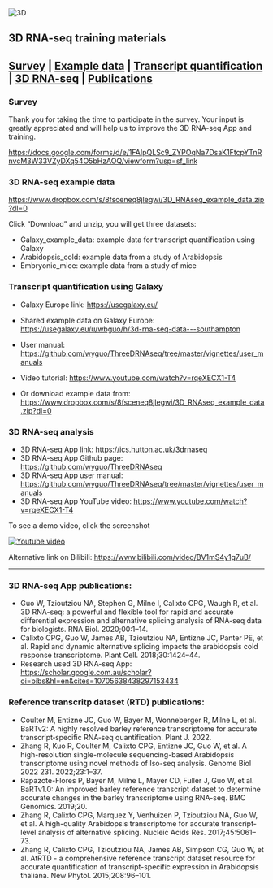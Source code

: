 
<img alt="3D" src="https://github.com/wyguo/ThreeDRNAseq/blob/master/vignettes/user_manuals/3D_App_figure/logo.png"/>

## 3D RNA-seq training materials

[**Survey**](#survey) | [**Example data**](#example) | [**Transcript quantification**](#quantification) | [**3D RNA-seq**](#3d) | [**Publications**](#publication)
----------------

<div id="survey"></div>

### Survey

Thank you for taking the time to participate in the survey. Your input is greatly appreciated and will help us to improve the 3D RNA-seq App and training.

https://docs.google.com/forms/d/e/1FAIpQLSc9_ZYPOqNa7DsaK1FtcpYTnRnvcM3W33VZyDXq54O5bHzAOQ/viewform?usp=sf_link

<div id="example"></div>

### 3D RNA-seq example data

https://www.dropbox.com/s/8fsceneq8jlegwi/3D_RNAseq_example_data.zip?dl=0 

Click “Download” and unzip, you will get three datasets:

  - Galaxy_example_data: example data for transcript quantification using Galaxy
  - Arabidopsis_cold: example data from a study of Arabidopsis
  - Embryonic_mice: example data from a study of mice

<div id="quantification"></div>


### Transcript quantification using Galaxy

  - Galaxy Europe link: https://usegalaxy.eu/ 
  - Shared example data on Galaxy Europe: https://usegalaxy.eu/u/wbguo/h/3d-rna-seq-data---southampton
  - User manual: https://github.com/wyguo/ThreeDRNAseq/tree/master/vignettes/user_manuals
  - Video tutorial: https://www.youtube.com/watch?v=rqeXECX1-T4

  - Or download example data from: https://www.dropbox.com/s/8fsceneq8jlegwi/3D_RNAseq_example_data.zip?dl=0 

<div id="3d"></div>
  
### 3D RNA-seq analysis

  - 3D RNA-seq App link: https://ics.hutton.ac.uk/3drnaseq
  - 3D RNA-seq App Github page: https://github.com/wyguo/ThreeDRNAseq 
  - 3D RNA-seq App user manual: https://github.com/wyguo/ThreeDRNAseq/tree/master/vignettes/user_manuals
  - 3D RNA-seq App YouTube video: https://www.youtube.com/watch?v=rqeXECX1-T4 

To see a demo video, click the screenshot

<a style="float:center" href="https://youtu.be/rqeXECX1-T4" target="_blank">
  <img alt="Youtube video" src="https://github.com/wyguo/ThreeDRNAseq/blob/master/vignettes/user_manuals/3D_App_figure/youtube.png"/>
</a>

Alternative link on Bilibili: <a href="https://www.bilibili.com/video/BV1mS4y1g7uB/ ">https://www.bilibili.com/video/BV1mS4y1g7uB/</a>

<hr>



### 3D RNA-seq App publications:

  - Guo W, Tzioutziou NA, Stephen G, Milne I, Calixto CPG, Waugh R, et al. 3D RNA-seq: a powerful and flexible tool for rapid and accurate differential expression and alternative splicing analysis of RNA-seq data for biologists. RNA Biol. 2020;00:1–14. 
  - Calixto CPG, Guo W, James AB, Tzioutziou NA, Entizne JC, Panter PE, et al. Rapid and dynamic alternative splicing impacts the arabidopsis cold response transcriptome. Plant Cell. 2018;30:1424–44.
  - Research used 3D RNA-seq App: https://scholar.google.com.au/scholar?oi=bibs&hl=en&cites=10705638438297153434

<div id="publication"></div>

### Reference transcritp dataset (RTD) publications:
  
  - Coulter M, Entizne JC, Guo W, Bayer M, Wonneberger R, Milne L, et al. BaRTv2: A highly resolved barley reference transcriptome for accurate transcript‐specific RNA‐seq quantification. Plant J. 2022. 
  - Zhang R, Kuo R, Coulter M, Calixto CPG, Entizne JC, Guo W, et al. A high-resolution single-molecule sequencing-based Arabidopsis transcriptome using novel methods of Iso-seq analysis. Genome Biol 2022 231. 2022;23:1–37. 
  - Rapazote-Flores P, Bayer M, Milne L, Mayer CD, Fuller J, Guo W, et al. BaRTv1.0: An improved barley reference transcript dataset to determine accurate changes in the barley transcriptome using RNA-seq. BMC Genomics. 2019;20.
  - Zhang R, Calixto CPG, Marquez Y, Venhuizen P, Tzioutziou NA, Guo W, et al. A high-quality Arabidopsis transcriptome for accurate transcript-level analysis of alternative splicing. Nucleic Acids Res. 2017;45:5061–73. 
  - Zhang R, Calixto CPG, Tzioutziou NA, James AB, Simpson CG, Guo W, et al. AtRTD - a comprehensive reference transcript dataset resource for accurate quantification of transcript-specific expression in Arabidopsis thaliana. New Phytol. 2015;208:96–101. 
